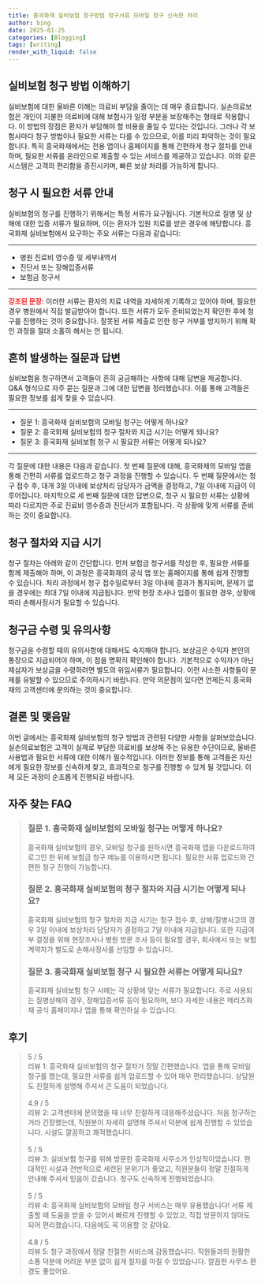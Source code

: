 ```yaml
---
title: 흥국화재 실비보험 청구방법 청구서류 모바일 청구 신속한 처리
author: bing
date: 2025-01-25
categories: [Blogging]
tags: [writing]
render_with_liquid: false
---
```



<h2 id='실비보험 청구 방법 이해하기'>실비보험 청구 방법 이해하기</h2>

<p>실비보험에 대한 올바른 이해는 의료비 부담을 줄이는 데 매우 중요합니다. 실손의료보험은 개인이 지불한 의료비에 대해 보험사가 일정 부분을 보장해주는 형태로 작용합니다. 이 방법의 장점은 환자가 부담해야 할 비용을 줄일 수 있다는 것입니다. 그러나 각 보험사마다 청구 방법이나 필요한 서류는 다를 수 있으므로, 이를 미리 파악하는 것이 필요합니다. 특히 흥국화재에서는 전용 앱이나 홈페이지를 통해 간편하게 청구 절차를 안내하며, 필요한 서류를 온라인으로 제출할 수 있는 서비스를 제공하고 있습니다. 이와 같은 시스템은 고객의 편리함을 증진시키며, 빠른 보상 처리를 가능하게 합니다.</p>

<h2 id='청구 시 필요한 서류 안내'>청구 시 필요한 서류 안내</h2>

<p>실비보험의 청구를 진행하기 위해서는 특정 서류가 요구됩니다. 기본적으로 질병 및 상해에 대한 입증 서류가 필요하며, 이는 환자가 입원 치료를 받은 경우에 해당합니다. 흥국화재 실비보험에서 요구하는 주요 서류는 다음과 같습니다:</p>

<hr />

<ul>
    <li>병원 진료비 영수증 및 세부내역서</li>
    <li>진단서 또는 장해입증서류</li>
    <li>보험금 청구서</li>
</ul>

<hr />

<p><b><span style="color: #ee2323;">강조된 문장:</span></b> 이러한 서류는 환자의 치료 내역을 자세하게 기록하고 있어야 하며, 필요한 경우 병원에서 직접 발급받아야 합니다. 또한 서류가 모두 준비되었는지 확인한 후에 청구를 진행하는 것이 중요합니다. 잘못된 서류 제출로 인한 청구 거부를 방지하기 위해 확인 과정을 절대 소홀히 해서는 안 됩니다.</p>

<h2 id='흔히 발생하는 질문과 답변'>흔히 발생하는 질문과 답변</h2>

<p>실비보험을 청구하면서 고객들이 흔히 궁금해하는 사항에 대해 답변을 제공합니다. Q&A 형식으로 자주 묻는 질문과 그에 대한 답변을 정리했습니다. 이를 통해 고객들은 필요한 정보를 쉽게 찾을 수 있습니다.</p>

<hr />

<ul>
    <li>질문 1: 흥국화재 실비보험의 모바일 청구는 어떻게 하나요?</li>
    <li>질문 2: 흥국화재 실비보험의 청구 절차와 지급 시기는 어떻게 되나요?</li>
    <li>질문 3: 흥국화재 실비보험 청구 시 필요한 서류는 어떻게 되나요?</li>
</ul>

<hr />

<p>각 질문에 대한 내용은 다음과 같습니다. 첫 번째 질문에 대해, 흥국화재의 모바일 앱을 통해 간편히 서류를 업로드하고 청구 과정을 진행할 수 있습니다. 두 번째 질문에서는 청구 접수 후, 대개 3일 이내에 보상처리 담당자가 금액을 결정하고, 7일 이내에 지급이 이루어집니다. 마지막으로 세 번째 질문에 대한 답변으로, 청구 시 필요한 서류는 상황에 따라 다르지만 주로 진료비 영수증과 진단서가 포함됩니다. 각 상황에 맞게 서류를 준비하는 것이 중요합니다.</p>

<h2 id='청구 절차와 지급 시기'>청구 절차와 지급 시기</h2>

<p>청구 절차는 아래와 같이 간단합니다. 먼저 보험금 청구서를 작성한 후, 필요한 서류를 함께 제출해야 하며, 이 과정은 흥국화재의 공식 앱 또는 홈페이지를 통해 쉽게 진행할 수 있습니다. 처리 과정에서 청구 접수일로부터 3일 이내에 결과가 통지되며, 문제가 없을 경우에는 최대 7일 이내에 지급됩니다. 만약 현장 조사나 입증이 필요한 경우, 상황에 따라 손해사정사가 필요할 수 있습니다.</p>

<h2 id='청구금 수령 및 유의사항'>청구금 수령 및 유의사항</h2>

<p>청구금을 수령할 때의 유의사항에 대해서도 숙지해야 합니다. 보상금은 수익자 본인의 통장으로 지급되어야 하며, 이 점을 명확히 확인해야 합니다. 기본적으로 수익자가 아닌 제삼자가 보상금을 수령하려면 별도의 위임서류가 필요합니다. 이런 사소한 사항들이 문제를 유발할 수 있으므로 주의하시기 바랍니다. 만약 의문점이 있다면 언제든지 흥국화재의 고객센터에 문의하는 것이 중요합니다.</p>

<h2 id='결론 및 맺음말'>결론 및 맺음말</h2>

<p>이번 글에서는 흥국화재 실비보험의 청구 방법과 관련된 다양한 사항을 살펴보았습니다. 실손의료보험은 고객이 실제로 부담한 의료비를 보상해 주는 유용한 수단이므로, 올바른 사용법과 필요한 서류에 대한 이해가 필수적입니다. 이러한 정보를 통해 고객들은 자신에게 필요한 정보를 신속하게 찾고, 효과적으로 청구를 진행할 수 있게 될 것입니다. 이제 모든 과정이 순조롭게 진행되길 바랍니다.</p>


<h2 id='자주_찾는_FAQ'>자주 찾는 FAQ</h2>
<div itemscope="" itemtype="https://schema.org/FAQPage"> 
<blockquote> 
<div itemscope="" itemprop="mainEntity" itemtype="https://schema.org/Question"> 
<h3 itemprop="name">질문 1. 흥국화재 실비보험의 모바일 청구는 어떻게 하나요?</h3> 
<div itemscope="" itemprop="acceptedAnswer" itemtype="https://schema.org/Answer"> 
<span itemprop="text"> 
<p>흥국화재 실비보험의 경우, 모바일 청구를 원하시면 흥국화재 앱을 다운로드하여 로그인 한 뒤에 보험금 청구 메뉴를 이용하시면 됩니다. 필요한 서류 업로드와 간편한 청구 진행이 가능합니다.</p> 
</span> 
</div> 
</div> 

<div itemscope="" itemprop="mainEntity" itemtype="https://schema.org/Question"> 
<h3 itemprop="name">질문 2. 흥국화재 실비보험의 청구 절차와 지급 시기는 어떻게 되나요?</h3> 
<div itemscope="" itemprop="acceptedAnswer" itemtype="https://schema.org/Answer"> 
<span itemprop="text"> 
<p>흥국화재 실비보험의 청구 절차와 지급 시기는 청구 접수 후, 상해/질병사고의 경우 3일 이내에 보상처리 담당자가 결정하고 7일 이내에 지급됩니다. 또한 지급여부 결정을 위해 현장조사나 병원 방문 조사 등이 필요할 경우, 회사에서 또는 보험계약자가 별도로 손해사정사를 선임할 수 있습니다.</p> 
</span> 
</div> 
</div> 

<div itemscope="" itemprop="mainEntity" itemtype="https://schema.org/Question"> 
<h3 itemprop="name">질문 3. 흥국화재 실비보험 청구 시 필요한 서류는 어떻게 되나요?</h3> 
<div itemscope="" itemprop="acceptedAnswer" itemtype="https://schema.org/Answer"> 
<span itemprop="text"> 
<p>흥국화재 실비보험 청구 시에는 각 상황에 맞는 서류가 필요합니다. 주로 사용되는 질병상해의 경우, 장해입증서류 등이 필요하며, 보다 자세한 내용은 메리츠화재 공식 홈페이지나 앱을 통해 확인하실 수 있습니다.</p> 
</span> 
</div> 
</div> 

</blockquote> 
</div>
<h2 id='후기'>후기</h2>
<div itemscope itemtype="https://schema.org/Product">
  <blockquote>
  <div itemprop="review" itemscope itemtype="https://schema.org/Review">
      <div itemprop="reviewRating" itemscope itemtype="https://schema.org/Rating"> <span itemprop="ratingValue">5</span> / <span itemprop="bestRating">5</span> </div>
      <span itemprop="reviewBody">리뷰 1: 흥국화재 실비보험의 청구 절차가 정말 간편했습니다. 앱을 통해 모바일 청구를 했는데, 필요한 서류를 쉽게 업로드할 수 있어 매우 편리했습니다. 상담원도 친절하게 설명해 주셔서 큰 도움이 되었습니다.</span>
  </div>
  <br>
  <div itemprop="review" itemscope itemtype="https://schema.org/Review">
      <div itemprop="reviewRating" itemscope itemtype="https://schema.org/Rating"> <span itemprop="ratingValue">4.9</span> / <span itemprop="bestRating">5</span> </div>
      <span itemprop="reviewBody">리뷰 2: 고객센터에 문의했을 때 너무 친절하게 대응해주셨습니다. 처음 청구하는 거라 긴장했는데, 직원분이 자세히 설명해 주셔서 덕분에 쉽게 진행할 수 있었습니다. 시설도 깔끔하고 쾌적했습니다.</span>
  </div>
  <br>
  <div itemprop="review" itemscope itemtype="https://schema.org/Review">
      <div itemprop="reviewRating" itemscope itemtype="https://schema.org/Rating"> <span itemprop="ratingValue">5</span> / <span itemprop="bestRating">5</span> </div>
      <span itemprop="reviewBody">리뷰 3: 실비보험 청구를 위해 방문한 흥국화재 사무소가 인상적이었습니다. 현대적인 시설과 전반적으로 세련된 분위기가 좋았고, 직원분들이 정말 친절하게 안내해 주셔서 믿음이 갔습니다. 청구도 신속하게 진행되었습니다.</span>
  </div>
  <br>
  <div itemprop="review" itemscope itemtype="https://schema.org/Review">
      <div itemprop="reviewRating" itemscope itemtype="https://schema.org/Rating"> <span itemprop="ratingValue">5</span> / <span itemprop="bestRating">5</span> </div>
      <span itemprop="reviewBody">리뷰 4: 흥국화재 실비보험의 모바일 청구 서비스는 매우 유용했습니다! 서류 제출할 때 도움을 받을 수 있어서 빠르게 진행할 수 있었고, 직접 방문하지 않아도 되어 편리했습니다. 다음에도 꼭 이용할 것 같아요.</span>
  </div>
  <br>
  <div itemprop="review" itemscope itemtype="https://schema.org/Review">
      <div itemprop="reviewRating" itemscope itemtype="https://schema.org/Rating"> <span itemprop="ratingValue">4.8</span> / <span itemprop="bestRating">5</span> </div>
      <span itemprop="reviewBody">리뷰 5: 청구 과정에서 정말 친절한 서비스에 감동했습니다. 직원들과의 원활한 소통 덕분에 어려운 부분 없이 쉽게 절차를 마칠 수 있었습니다. 깔끔한 사무소 환경도 좋았어요.</span>
  </div>
  </blockquote>
</div>

